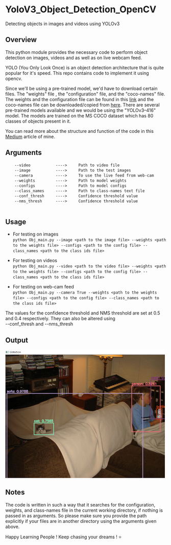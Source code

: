 # YoloV3_Object_Detection_OpenCV
Detecting objects in images and videos using YOLOv3

## Overview
This python module provides the necessary code to perform object detection on images, videos and as well as on live webcam feed.

YOLO (You Only Look Once) is an object detection architecture that is quite popular for it's speed. This repo contains code to implement it using opencv.

Since we'll be using a pre-trained model, we'd have to download certain files. The "weights" file , the "configuration" file, and the "coco-names" file. The weights and the configuration file can be found in this [link](https://pjreddie.com/darknet/yolo/) and the coco-names file can be downloaded/copied from [here](https://github.com/pjreddie/darknet/blob/master/data/coco.names). There are several pre-trained models available and we would be using the "YOLOv3–416" model. The models are trained on the MS COCO dataset which has 80 classes of objects present in it.

You can read more about the structure and function of the code in this [Medium](https://towardsdatascience.com/object-detection-using-yolov3-9112006d1c73) article of mine.

## Arguments

```
    --video           ---->     Path to video file
    --image           ---->     Path to the test images
    --camera          ---->     To use the live feed from web-cam
    --weights         ---->     Path to model weights
    --configs         ---->     Path to model configs
    --class_names     ---->     Path to class-names text file
    --conf_thresh     ---->     Confidence threshold value
    --nms_thresh      ---->     Confidence threshold value
    
```
## Usage
* For testing on images  
`python Obj_main.py --image <path to the image file> --weights <path to the weights file> --configs <path to the config file> --class_names <path to the class ids file>`

* For testing on videos  
`python Obj_main.py --video <path to the video file> --weights <path to the weights file> --configs <path to the config file> --class_names <path to the class ids file>`

* For testing on web-cam feed  
`python Obj_main.py --camera True --weights <path to the weights file> --configs <path to the config file> --class_names <path to the class ids file>`

The values for the confidence threshold and NMS threshold are set at 0.5 and 0.4 respectively. They can also be altered using  
--conf_thresh and --nms_thresh

## Output

<img src ='Images/Output1.png' width = 500>

## Notes
The code is written in such a way that it searches for the configuration, weights, and class-names file in the current working directory, if nothing is passed in as arguments. So please make sure you provide the path explicitly if your files are in another directory using the arguments given above.


Happy Learning People ! Keep chasing your dreams ! ⭐️
